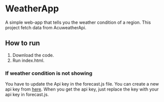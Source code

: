 # WeatherApp
A simple web-app that tells you the weather condition of a region.
This project fetch data from AcuweatherApi.
## How to run
1. Download the code.
2. Run index.html.
### If weather condition is not showing
You have to update the Api key in the forecast.js file.
You can create a new api key from [here](https://developer.accuweather.com/).
When you get the api key, just replace the key with your api key in forecast.js.
